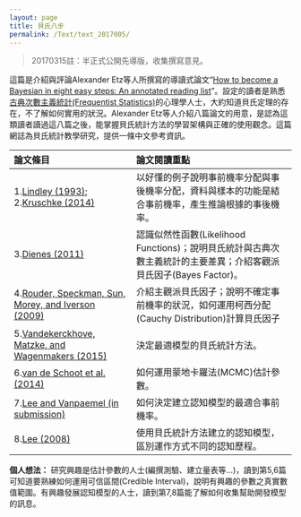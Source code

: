 ```yaml
---
layout: page
title: 貝氏八步
permalink: /Text/text_2017005/
---
```


> 20170315註：半正式公開先導版，收集撰寫意見。  

這篇是介紹與評論Alexander Etz等人所撰寫的導讀式論文“[How to become a Bayesian in eight easy steps: An annotated reading list][1]”。設定的讀者是熟悉[古典次數主義統計(Frequentist Statistics)][2]的心理學人士，大約知道貝氏定理的存在，不了解如何實用的狀況。Alexander Etz等人介紹八篇論文的用意，是認為這類讀者讀過這八篇之後，能掌握貝氏統計方法的學習架構與正確的使用觀念。這篇網誌為貝氏統計教學研究，提供一條中文參考資訊。  
  

|論文條目|論文閱讀重點|
|:--- |:--- |
|1.[Lindley (1993)][3]; 2.[Kruschke (2014)][4]|以好懂的例子說明事前機率分配與事後機率分配，資料與樣本的功能是結合事前機率，產生推論根據的事後機率。|
|3.[Dienes (2011)][5]|認識似然性函數(Likelihood Functions)；說明貝氏統計與古典次數主義統計的主要差異；介紹客觀派貝氏因子(Bayes Factor)。|
|4.[Rouder, Speckman, Sun, Morey, and Iverson (2009)][6]|介紹主觀派貝氏因子；說明不確定事前機率的狀況，如何運用柯西分配(Cauchy Distribution)計算貝氏因子|
|5.[Vandekerckhove, Matzke, and Wagenmakers (2015)][7]|決定最適模型的貝氏統計方法。|
|6.[van de Schoot et al. (2014)][8]|如何運用蒙地卡羅法(MCMC)估計參數。|
|7.[Lee and Vanpaemel (in submission)][9]|如何決定建立認知模型的最適合事前機率。|
|8.[Lee (2008)][10]|使用貝氏統計方法建立的認知模型，區別運作方式不同的認知歷程。|
  
**個人想法：** 研究興趣是估計參數的人士(編撰測驗、建立量表等...)，讀到第5,6篇可知道要熟練如何運用可信區間(Credible Interval)，說明有興趣的參數之真實數值範圍。有興趣發展認知模型的人士，讀到第7,8篇能了解如何收集幫助開發模型的訊息。

[1]: https://www.researchgate.net/publication/301981861_How_to_become_a_Bayesian_in_eight_easy_steps_An_annotated_reading_list
[2]: https://en.wikipedia.org/wiki/Frequentist_inference
[3]: http://onlinelibrary.wiley.com/doi/10.1111/j.1467-9639.1993.tb00252.x/abstract
[4]: https://sites.google.com/site/doingbayesiandataanalysis/
[5]: http://journals.sagepub.com/doi/abs/10.1177/1745691611406920
[6]: http://link.springer.com/article/10.3758/PBR.16.2.225
[7]: http://tinyurl.com/vandekerckhove2015
[8]: http://tinyurl.com/vandeschoot
[9]: https://webfiles.uci.edu/mdlee/LeeVanpaemel2015.pdf
[10]: http://link.springer.com/article/10.3758/PBR.15.1.1
